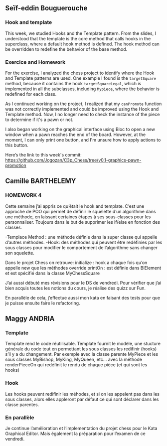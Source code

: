 ## Seïf-eddin Bouguerouche
### Hook and template 

This week, we studied Hooks and the Template pattern. From the slides, I understood that the template is the core method that calls hooks in the superclass, where a default hook method is defined. The hook method can be overridden to redefine the behavior of the base method.

### Exercice and Homework

For the exercise, I analyzed the chess project to identify where the Hook and Template patterns are used. One example I found is the `targetSquare` method, because it contains the hook `targetSquareLegal`, which is implemented in all the subclasses, including `Mypiece`, where the behavior is redefined for each class.

As I continued working on the project, I realized that my `canPromote` function was not correctly implemented and could be improved using the Hook and Template method. Now, I no longer need to check the instance of the piece to determine if it's a pawn or not.

I also began working on the graphical interface using Bloc to open a new window when a pawn reaches the end of the board. However, at the moment, I can only print one button, and I'm unsure how to apply actions to this button.

Here’s the link to this week's commit: https://github.com/Jogozan/C3p_Chess/tree/v0.1-graphics-pawn-promotion

## Camille BARTHELEMY
### HOMEWORK 4
Cette semaine j’ai appris ce qu’était le hook and template. C’est une approche de POO qui permet de définir le squelette d’un algorithme dans une méthode, en laissant certaines étapes à ses sous-classes pour les personnaliser. Toujours dans le but de supprimer les if/else en fonction des classes.

-Templace Method : 
une méthode définie dans la super classe qui appelle d’autres méthodes.
-Hook: des méthodes qui peuvent être redéfinies par les sous classes pour modifier le comportement de l’algorithme sans changer son squelette.

Dans le projet Chess on retrouve:
initialize : hook a chaque fois qu’on appelle new que les méthodes override
printOn : est définie dans BlElement et est spécifié dans la classe MyChessSquare

J’ai aussi débuté mes révisions pour le DS de vendredi. Pour vérifier que j’ai bien acquis toutes les notions du cours, je réalise des quizz sur Fun.

En parallèle de cela, j’effectue aussi mon kata en faisant des tests pour que je puisse ensuite faire le refactoring.


## Maggy ANDRIA

### Template
Template rend le code réutilisable. Template fournit le modèle, une stucture générale du code tout en permettant les sous classes les redifinir (hooks) s’il y a du changement.
Par exemple avec la classe parente MyPiece et les sous classes MyBishop, MyKing, MyQueen, etc... avec la méthode renderPieceOn qui redéfinit le rendu de chaque pièce (et qui sont les hooks)

### Hook 
Les hooks peuvent redifinir les méhodes, et si on les appelent pas dans les sous classes, alors elles appleront par défaut ce qui sont déclarer dans les classe parentes.

### En parallèle
Je continue l’amélioration et l’implementation du projet chess pour le Kata Graphical Editor. Mais également la préparation pour l’examen de ce vendredi.
